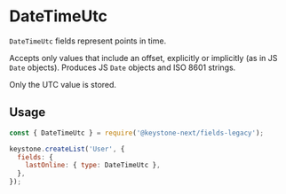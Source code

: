 <!--[meta]
section: api
subSection: field-types
title: DateTimeUtc
[meta]-->

# DateTimeUtc

`DateTimeUtc` fields represent points in time.

Accepts only values that include an offset, explicitly or implicitly (as in JS `Date` objects).
Produces JS `Date` objects and ISO 8601 strings.

Only the UTC value is stored.

## Usage

```js
const { DateTimeUtc } = require('@keystone-next/fields-legacy');

keystone.createList('User', {
  fields: {
    lastOnline: { type: DateTimeUtc },
  },
});
```
